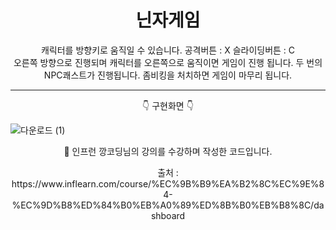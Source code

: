 <h1 align = 'center'> 닌자게임 </h1>

<div align = 'center'>
캐릭터를 방향키로 움직일 수 있습니다.
공격버튼 : X 
슬라이딩버튼 : C
</div>
<div align = 'center'>
오른쪽 방향으로 진행되며 캐릭터를 오른쪽으로 움직이면 게임이 진행 됩니다.
두 번의 NPC쾌스트가 진행됩니다.
좀비킹을 처치하면 게임이 마무리 됩니다.
</div>

---

<p align = 'center'> 👇 구현화면 👇 </P>

![다운로드 (1)](https://user-images.githubusercontent.com/96815572/181915327-a596ff65-8a05-4827-bf68-dd216b625f22.jpeg)


<p align = 'center'> 📌 인프런 깡코딩님의 강의를 수강하며 작성한 코드입니다. </p>

<p align = 'center'> 출처 : https://www.inflearn.com/course/%EC%9B%B9%EA%B2%8C%EC%9E%84-%EC%9D%B8%ED%84%B0%EB%A0%89%ED%8B%B0%EB%B8%8C/dashboard </p>
